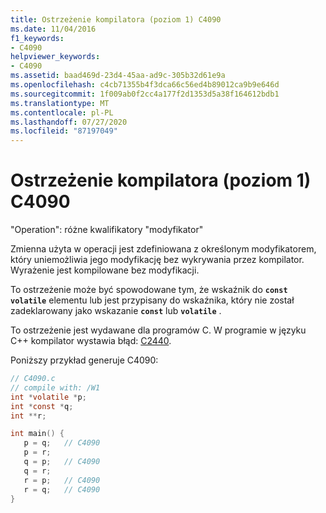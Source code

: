 ```yaml
---
title: Ostrzeżenie kompilatora (poziom 1) C4090
ms.date: 11/04/2016
f1_keywords:
- C4090
helpviewer_keywords:
- C4090
ms.assetid: baad469d-23d4-45aa-ad9c-305b32d61e9a
ms.openlocfilehash: c4cb71355b4f3dca66c56ed4b89012ca9b9e646d
ms.sourcegitcommit: 1f009ab0f2cc4a177f2d1353d5a38f164612bdb1
ms.translationtype: MT
ms.contentlocale: pl-PL
ms.lasthandoff: 07/27/2020
ms.locfileid: "87197049"
---
```

# <a name="compiler-warning-level-1-c4090"></a>Ostrzeżenie kompilatora (poziom 1) C4090

"Operation": różne kwalifikatory "modyfikator"

Zmienna użyta w operacji jest zdefiniowana z określonym modyfikatorem, który uniemożliwia jego modyfikację bez wykrywania przez kompilator. Wyrażenie jest kompilowane bez modyfikacji.

To ostrzeżenie może być spowodowane tym, że wskaźnik do **`const`** **`volatile`** elementu lub jest przypisany do wskaźnika, który nie został zadeklarowany jako wskazanie **`const`** lub **`volatile`** .

To ostrzeżenie jest wydawane dla programów C. W programie w języku C++ kompilator wystawia błąd: [C2440](../../error-messages/compiler-errors-1/compiler-error-c2440.md).

Poniższy przykład generuje C4090:

```c
// C4090.c
// compile with: /W1
int *volatile *p;
int *const *q;
int **r;

int main() {
   p = q;   // C4090
   p = r;
   q = p;   // C4090
   q = r;
   r = p;   // C4090
   r = q;   // C4090
}
```
